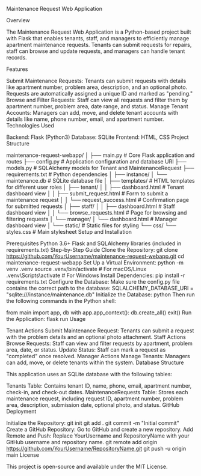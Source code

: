 Maintenance Request Web Application

Overview

The Maintenance Request Web Application is a Python-based project built with Flask that enables tenants, staff, and managers to efficiently manage apartment maintenance requests. Tenants can submit requests for repairs, staff can browse and update requests, and managers can handle tenant records.

Features

Submit Maintenance Requests: Tenants can submit requests with details like apartment number, problem area, description, and an optional photo. Requests are automatically assigned a unique ID and marked as "pending."
Browse and Filter Requests: Staff can view all requests and filter them by apartment number, problem area, date range, and status.
Manage Tenant Accounts: Managers can add, move, and delete tenant accounts with details like name, phone number, email, and apartment number.
Technologies Used

Backend: Flask (Python3)
Database: SQLite
Frontend: HTML, CSS
Project Structure

maintenance-request-webapp/
│
├── main.py                        # Core Flask application and routes
├── config.py                      # Application configuration and database URI
├── models.py                      # SQLAlchemy models for Tenant and MaintenanceRequest
├── requirements.txt               # Python dependencies
│
├── instance/
│   └── maintenance.db             # SQLite database file
│
├── templates/                     # HTML templates for different user roles
│   ├── tenant/
│   │   ├── dashboard.html         # Tenant dashboard view
│   │   ├── submit_request.html    # Form to submit a maintenance request
│   │   └── request_success.html   # Confirmation page for submitted requests
│   ├── staff/
│   │   ├── dashboard.html         # Staff dashboard view
│   │   └── browse_requests.html   # Page for browsing and filtering requests
│   └── manager/
│       └── dashboard.html         # Manager dashboard view
│
└── static/                        # Static files for styling
    └── css/
        └── styles.css             # Main stylesheet
Setup and Installation

Prerequisites
Python 3.6+
Flask and SQLAlchemy libraries (included in requirements.txt)
Step-by-Step Guide
Clone the Repository:
git clone https://github.com/YourUsername/maintenance-request-webapp.git
cd maintenance-request-webapp
Set Up a Virtual Environment:
python -m venv .venv
source .venv/bin/activate   # For macOS/Linux
.venv\Scripts\activate      # For Windows
Install Dependencies:
pip install -r requirements.txt
Configure the Database: Make sure the config.py file contains the correct path to the database:
SQLALCHEMY_DATABASE_URI = "sqlite:///instance/maintenance.db"
Initialize the Database:
python
Then run the following commands in the Python shell:

from main import app, db
with app.app_context():
    db.create_all()
exit()
Run the Application:
flask run
Usage

Tenant Actions
Submit Maintenance Request: Tenants can submit a request with the problem details and an optional photo attachment.
Staff Actions
Browse Requests: Staff can view and filter requests by apartment, problem area, date, or status.
Update Status: Staff can mark a request as "completed" once resolved.
Manager Actions
Manage Tenants: Managers can add, move, or delete tenants within the system.
Database Structure

This application uses an SQLite database with the following tables:

Tenants Table: Contains tenant ID, name, phone, email, apartment number, check-in, and check-out dates.
MaintenanceRequests Table: Stores each maintenance request, including request ID, apartment number, problem area, description, submission date, optional photo, and status.
GitHub Deployment

Initialize the Repository:
git init
git add .
git commit -m "Initial commit"
Create a GitHub Repository: Go to GitHub and create a new repository.
Add Remote and Push: Replace YourUsername and RepositoryName with your GitHub username and repository name.
git remote add origin https://github.com/YourUsername/RepositoryName.git
git push -u origin main
License

This project is open-source and available under the MIT License.
